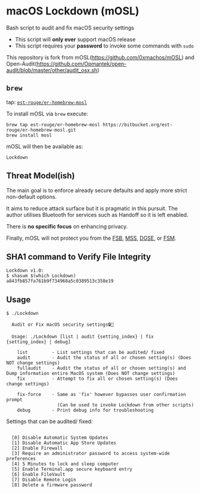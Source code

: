 # macOS Lockdown (mOSL)
Bash script to audit and fix macOS security settings

- This script will **only ever** support macOS release  
- This script requires your **password** to invoke some commands with `sudo`  

This repository is fork from mOSL(https://github.com/0xmachos/mOSL) and Open-Audit(https://github.com/Opmantek/open-audit/blob/master/other/audit_osx.sh)

## `brew`

tap: [`est-rouge/er-homebrew-mosl`](https://bitbucket.org/est-rouge/er-homebrew-mosl)

To install mOSL via `brew` execute:

```
brew tap est-rouge/er-homebrew-mosl https://bitbucket.org/est-rouge/er-homebrew-mosl.git
brew install mosl
```

mOSL will then be available as:

```
Lockdown
```

## Threat Model(ish)

The main goal is to enforce already secure defaults and apply more strict non-default options.

It aims to reduce attack surface but it is pragmatic in this pursuit. The author utilises Bluetooth for services such as Handoff so it is left enabled.

There is **no specific focus** on enhancing privacy.

Finally, mOSL will not protect you from the [FSB](https://en.wikipedia.org/wiki/Federal_Security_Service), [MSS](https://en.wikipedia.org/wiki/Ministry_of_State_Security_(China)), [DGSE](https://en.wikipedia.org/wiki/Directorate-General_for_External_Security), or [FSM](https://en.wikipedia.org/wiki/Flying_Spaghetti_Monster).

## SHA1 command to Verify File Integrity
```
Lockdown v1.0:
$ shasum $(which Lockdown)
a843fb857fa761b9f734968a5c0389513c358e19

```
## Usage

```
$ ./Lockdown

  Audit or Fix macOS security settings🔒🍎

  Usage: ./Lockdown [list | audit {setting_index} | fix {setting_index} | debug]

    list         - List settings that can be audited/ fixed
    audit        - Audit the status of all or chosen setting(s) (Does NOT change settings)
    fullaudit    - Audit the status of all or chosen setting(s) and Dump information entire MacOS system (Does NOT change settings)
    fix          - Attempt to fix all or chosen setting(s) (Does change settings)

    fix-force    - Same as 'fix' however bypasses user confirmation prompt
                   (Can be used to invoke Lockdown from other scripts)
    debug        - Print debug info for troubleshooting

```

Settings that can be audited/ fixed:
```

  [0] Disable Automatic System Updates
  [1] Disable Automatic App Store Updates
  [2] Enable Firewall
  [3] Require an administrator password to access system-wide preferences
  [4] 5 Minutes to lock and sleep computer
  [5] Enable Terminal.app secure keyboard entry
  [6] Enable FileVault
  [7] Disable Remote Login
  [8] Delete a firmware password

```
